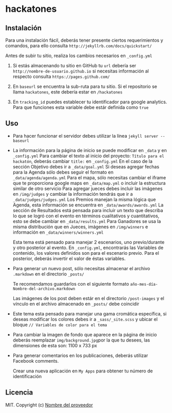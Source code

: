# hackatones

## Instalación
Para una instalación fácil, deberás tener presente ciertos requerimientos y comandos, para ello consulta `http://jekyllrb.com/docs/quickstart/`

Antes de subir tu sitio, realiza los cambios necesarios en `_config.yml`

1. Si estás almacenando tu sitio en GitHub tu `url` debería ser `http://nombre-de-usuario.github.io` si necesitas información al respecto consulta `https://pages.github.com/`

2. En `baseurl` se encuentra la sub-ruta para tu sitio. Si el repositorio se llama `hackatones`, este debería estar en `/hackatones`

3. En `tracking_id` puedes establecer tu identificador para google analytics. Para que funciones esta variable debe estár definida como `true`

## Uso

- Para hacer funcionar el servidor debes utilizar la línea `jekyll server --baseurl`

- La información para la página de inicio se puede modificar en `_data` y en `_config.yml`
  Para cambiar el texto al inicio del proyecto: `Título para el hackatón`, deberás cambiar `title:` en `_config.yml`
  En el caso de la sección Objetivo debes ir a `_data/goal.yml`
  Si deseas agregar fechas para la Agenda sólo debes seguir el formato en `_data/agenda/agenda.yml`
  Para el mapa, sólo necesitas cambiar el iframe que te proporciona google maps en `_data/map.yml` o incluir la estructura similar de otro servicio
  Para agregar jueces debes incluir las imágenes en `/img/judges` y cambiar la información tendrás que ir a `_data/judges/judges.yml`
  Los Premios manejan la misma lógica que Agenda, esta información se encuentra en `_data/awards/awards.yml`
  La sección de Resultados está pensada para incluir un texto que describa lo que se logró con el evento en términos cualitativos y cuantitativos, esto se debe cambiar en `_data/results.yml`
  Para Ganadores se usa la misma distribución que en Jueces, imágenes en `/img/winners` e información en `_data/winners/winners.yml`

  Esta tema está pensado para manejar 2 escenarios, uno previo/durante y otro posterior al evento. En `_config.yml`, encontrarás las Variables de contenido, los valores definidos son para el escenario previo. Para el posterior, deberás invertir el valor de éstas variables.

- Para generar un nuevo post, sólo necesitas almacenar el archivo `.markdown` en el directorio `_posts/`

  Te recomendamos guardarlos con el siguiente formato `año-mes-día-Nombre-del-archivo.markdown`

  Las imágenes de los post deben estár en el directorio `/post-images` y el vínculo en el archivo almacenado en `_posts/` debe coincidir

- Este tema esta pensado para manejar una gama cromática específica, si deseas modificar los colores debes ir a `_sass/_site.scss` y ubicar el bloque `// Variables de color para el tema`

- Para cambiar la imagen de fondo que aparece en la página de inicio deberás reemplazar `img/background.jpg`por la que tu desees, las dimensiones de esta son: 1100 x 733 px

- Para generar comentarios en los publicaciones, deberás utilizar Facebook comments.

  Crear una nueva aplicación en `My Apps` para obtener tu número de identificación

## Licencia
MIT. Copyright (c) [Nombre del proveedor ](http://sitiodelproveedor.com)
